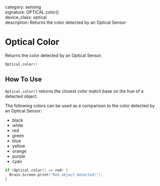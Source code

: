 category: sensing  
signature: OPTICAL.color()  
device_class: optical  
description:  Returns the color detected by an Optical Sensor  

# Optical Color

Returns the color detected by an Optical Sensor.

```cpp
Optical.color()
```

## How To Use

`Optical.color()` returns the closest color match base on the hue of a detected object.

The following colors can be used as a comparison to the color detected by an Optical Sensor:

* black
* white
* red
* green
* blue
* yellow
* orange
* purple
* cyan

```cpp
if (Optical.color() == red) {
  Brain.Screen.print("Red object detected!");
}
```

<advanced>
</advanced>







